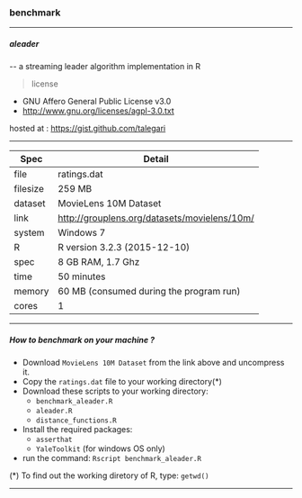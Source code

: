 ### benchmark
--------------------------------------------------------

##### aleader
-- a streaming leader algorithm implementation in R

> license
* GNU Affero General Public License v3.0
* http://www.gnu.org/licenses/agpl-3.0.txt

hosted at : https://gist.github.com/talegari

--------------------------------------------------------

| Spec     | Detail                                        |
|----------|-----------------------------------------------|
| file     | ratings.dat                                   |   
| filesize | 259 MB                                        |
| dataset  | MovieLens 10M Dataset                         |              
| link     | http://grouplens.org/datasets/movielens/10m/  |
| system   | Windows 7                                     |
| R        | R version 3.2.3 (2015-12-10)                  |
| spec     | 8 GB RAM, 1.7 Ghz                             |
| time     | 50 minutes                                    |
| memory   | 60 MB (consumed during the program run)       |
| cores    | 1                                             |

--------------------------------------------------------

##### How to benchmark on your machine ?

* Download `MovieLens 10M Dataset` from the link above and uncompress it.
* Copy the `ratings.dat` file to your working directory(*)
* Download these scripts to your working directory:
    * `benchmark_aleader.R`
    * `aleader.R`
    * `distance_functions.R`
* Install the required packages:
    * `asserthat`
    * `YaleToolkit` (for windows OS only)
* run the command: `Rscript benchmark_aleader.R`

(*) To find out the working diretory of R, type: `getwd()`

--------------------------------------------------------

